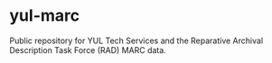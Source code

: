 # yul-marc
Public repository for YUL Tech Services and the Reparative Archival Description Task Force (RAD) MARC data.
